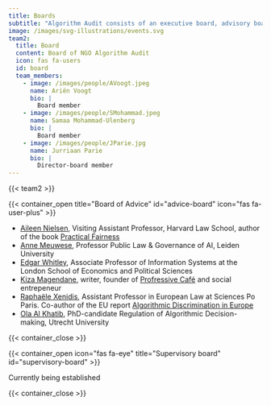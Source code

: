 ```yaml
---
title: Boards
subtitle: "Algorithm Audit consists of an executive board, advisory board, supervisory board, various teams and works with case-based advice commissions that consist of independent experts and stakeholder. Learn more about\_the executive [teams](/about/teams/).\n"
image: /images/svg-illustrations/events.svg
team2:
  title: Board
  content: Board of NGO Algorithm Audit
  icon: fas fa-users
  id: board
  team_members:
    - image: /images/people/AVoogt.jpeg
      name: Ariën Voogt
      bio: |
        Board member
    - image: /images/people/SMohammad.jpeg
      name: Samaa Mohammad-Ulenberg
      bio: |
        Board member
    - image: /images/people/JParie.jpg
      name: Jurriaan Parie
      bio: |
        Director-board member
---
```


{{< team2 >}}

{{< container_open title="Board of Advice" id="advice-board" icon="fas fa-user-plus" >}}

* [Aileen Nielsen](https://hls.harvard.edu/faculty/aileen-nielsen/), Visiting Assistant Professor, Harvard Law School, author of the book [Practical Fairness](https://www.oreilly.com/library/view/practical-fairness/9781492075721/)		&#x9;
* [Anne Meuwese](https://www.universiteitleiden.nl/medewerkers/anne-meuwese#tab-1), Professor Public Law & Governance of AI, Leiden University
* [Edgar Whitley](https://www.lse.ac.uk/management/people/academic-staff/ewhitley), Associate Professor of Information Systems at the London School of Economics and Political Sciences&#x9;
* [Kiza Magendane](https://progressiefcafe.nl/team/kiza/), writer, founder of [Profressive Café](https://progressiefcafe.nl) and social entrepeneur
* [Raphaële Xenidis](https://www.sciencespo.fr/ecole-droit/en/xenidis-raphaele/), Assistant Professor in European Law at Sciences Po Paris. Co-author of the EU report [Algorithmic Discrimination in Europe](https://op.europa.eu/en/publication-detail/-/publication/082f1dbc-821d-11eb-9ac9-01aa75ed71a1)
* [Ola Al Khatib](https://www.uu.nl/staff/OAAlKhatib), PhD-candidate Regulation of Algorithmic Decision-making, Utrecht University

{{< container_close >}}

{{< container_open icon="fas fa-eye" title="Supervisory board" id="supervisory-board" >}}

Currently being established

{{< container_close >}}
